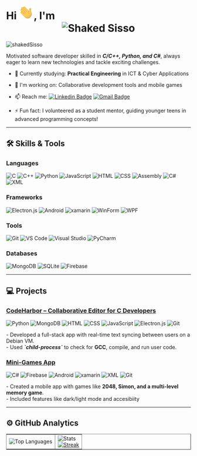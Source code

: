 <h1> Hi <img src="https://raw.githubusercontent.com/ABSphreak/ABSphreak/master/gifs/Hi.gif" width="40px" />, I'm <br/>
<div align="center"><img src="https://images.cooltext.com/5710933.png" width="426" height="106" alt="Shaked Sisso" /> </div></h1>
<p align="left"> <img src="https://komarev.com/ghpvc/?username=shakedSisso" alt="shakedSisso" /> </p>
Motivated software developer skilled in <b><i>C/C++, Python, and C#</i></b>, always eager to learn new technologies and tackle exciting challenges.

- 🌱 Currently studying: **Practical Engineering** in ICT & Cyber Applications
- 🔭 I'm working on: Collaborative development tools and mobile games
- 📫 Reach me: [![Linkedin Badge](https://img.shields.io/badge/-shakedsisso-blue?style=flat-square&logo=Linkedin&logoColor=white&link=https://www.linkedin.com/in/shakedsisso/)](https://www.linkedin.com/in/shakedsisso/)
[![Gmail Badge](https://img.shields.io/badge/-sisso1011@gmail.com-c14438?style=flat-square&logo=Gmail&logoColor=white&link=mailto:sisso1011@gmail.com)](mailto:sisso1011@gmail.com)

- ⚡ Fun fact: I volunteered as a student mentor, guiding younger teens in advanced programming concepts!

---

## 🛠️ Skills & Tools

  ### Languages
<p>
  <img src="https://skillicons.dev/icons?i=c" width="40" height="40" alt="C" />
  <img src="https://skillicons.dev/icons?i=cpp" width="40" height="40" alt="C++" />
  <img src="https://skillicons.dev/icons?i=python" width="40" height="40" alt="Python" />
  <img src="https://skillicons.dev/icons?i=javascript" width="40" height="40" alt="JavaScript" />
  <img src="https://skillicons.dev/icons?i=html" width="40" height="40" alt="HTML" />
  <img src="https://skillicons.dev/icons?i=css" width="40" height="40" alt="CSS" />
  <img src="https://assets.exercism.io/tracks/x86-64-assembly-hex-turquoise.png" width="40" height="45" alt="Assembly" />
  <img src="https://skillicons.dev/icons?i=cs" width="40" height="40" alt="C#" />
  <img src="https://cdn.jsdelivr.net/gh/devicons/devicon@latest/icons/xml/xml-original.svg" width="40" height="40" alt="XML" />
</p>

### Frameworks
<p>
  <img src="https://skillicons.dev/icons?i=electron" width="40" height="40" alt="Electron.js" />
  <img src="https://cdn.jsdelivr.net/gh/devicons/devicon@latest/icons/android/android-plain.svg" width="30" height="30" alt="Android"/>
  <img src="https://cdn.jsdelivr.net/gh/devicons/devicon@latest/icons/xamarin/xamarin-original.svg" width="30" height="30" alt="xamarin"/>
  <img src="https://bluemarkacademy.com/wp-content/uploads/2020/12/winform-logo.jpg" width="35" height="35" alt="WinForm" />
  <img src="https://encrypted-tbn0.gstatic.com/images?q=tbn:ANd9GcTx7hGZcjZnCLYVEK68c3_kLFo5R079h94Mq-vsF8bfcmr7eUyqOubuAX__dXZr-Gkz-V0&usqp=CAU" width="35" height="35" alt="WPF" />
</p>

### Tools
<p>
  <img src="https://skillicons.dev/icons?i=git" width="40" height="40" alt="Git" />
  <img src="https://skillicons.dev/icons?i=vscode" width="40" height="40" alt="VS Code" />
  <img src="https://skillicons.dev/icons?i=visualstudio" width="40" height="40" alt="Visual Studio" />
  <img src="https://skillicons.dev/icons?i=pycharm" width="40" height="40" alt="PyCharm" />
</p>

### Databases
<p>
  <img src="https://skillicons.dev/icons?i=mongodb" width="40" height="40" alt="MongoDB" />
  <img src="https://skillicons.dev/icons?i=sqlite" width="40" height="40" alt="SQLite" />
  <img src="https://skillicons.dev/icons?i=firebase" width="40" height="40" alt="Firebase" />
</p>


---

## 💻 Projects

### [CodeHarbor – Collaborative Editor for C Developers](https://github.com/shakedSisso/CodeHarbor)
<p align="left">
  <img src="https://skillicons.dev/icons?i=python" width="30" height="30" alt="Python"/>
  <img src="https://skillicons.dev/icons?i=mongodb" width="30" height="30" alt="MongoDB"/>
  <img src="https://skillicons.dev/icons?i=html" width="30" height="30" alt="HTML"/>
  <img src="https://skillicons.dev/icons?i=css" width="30" height="30" alt="CSS"/>
  <img src="https://skillicons.dev/icons?i=js" width="30" height="30" alt="JavaScript"/>
  <img src="https://skillicons.dev/icons?i=electron" width="30" height="30" alt="Electron.js"/>
  <img src="https://skillicons.dev/icons?i=git" width="30" height="30" alt="Git"/>
</p>
- Developed a full-stack app with real-time text syncing between users on a Debian VM.<br/>
- Used <b><i>`child-process`</i></b> to check for <b>GCC</b>, compile, and run user code.

### [Mini-Games App](https://github.com/shakedSisso/Mini-Games)
<p align="left">
  <img src="https://skillicons.dev/icons?i=cs" width="30" height="30" alt="C#"/>
  <img src="https://skillicons.dev/icons?i=firebase" width="30" height="30" alt="Firebase"/>
  <img src="https://cdn.jsdelivr.net/gh/devicons/devicon@latest/icons/android/android-plain.svg" width="30" height="30" alt="Android"/>
  <img src="https://cdn.jsdelivr.net/gh/devicons/devicon@latest/icons/xamarin/xamarin-original.svg" width="30" height="30" alt="xamarin"/>
  <img src="https://cdn.jsdelivr.net/gh/devicons/devicon@latest/icons/xml/xml-original.svg" width="40" height="40" alt="XML" />
  <img src="https://skillicons.dev/icons?i=git" width="30" height="30" alt="Git"/>
</p>
- Created a mobile app with games like <b>2048, Simon, and a multi-level memory game</b>.<br/>
- Included features like dark/light mode and accesibiity

---

## ⚙️ GitHub Analytics
<div align="center">
  <table border="none">
    <tr>
      <td style="border: none;">
        <img src="https://github-readme-stats.vercel.app/api/top-langs?username=shakedSisso&show_icons=true&theme=dracula&locale=en&layout=pie&size_weight=0.5&count_weight=0.5" alt="Top Languages" />
      </td>
      <td>
        <img width="495px" src="https://github-readme-stats.vercel.app/api?username=shakedSisso&show_icons=true&theme=dracula&count_private=true&hide_title=true&hide=contribs&include_all_commits=true" alt="Stats" />
        <br/>
        <a href="https://git.io/streak-stats"><img src="https://github-readme-streak-stats.herokuapp.com?user=shakedSisso&theme=dracula" alt="Streak" /></a>
      </td>
    </tr>
  </table>
</div>

